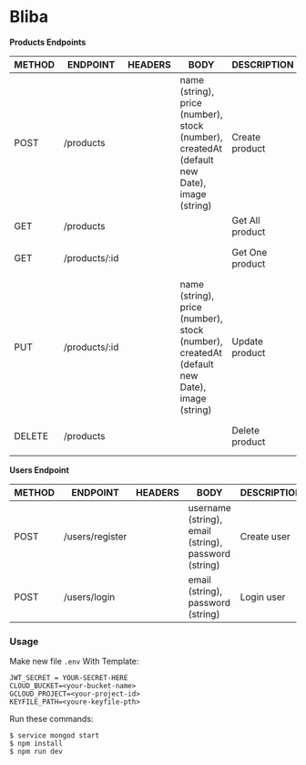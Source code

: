 # Bliba
**Products Endpoints**


| METHOD | ENDPOINT | HEADERS | BODY | DESCRIPTION | SUCCESS | ERROR
|--------|----------|---------|------|------------| -- | -- |
| POST | /products|  | name (string), price (number), stock (number), createdAt (default new Date), image (string) | Create product | return New product Object | return error
| GET | /products |  | | Get All product | return All product | return error
| GET | /products/:id |  | | Get One product | return One product | return error
| PUT | /products/:id |  | name (string), price (number), stock (number), createdAt (default new Date), image (string) | Update product | return Updated product Object | return error
| DELETE | /products |  | | Delete product | return Deleted A product | return error


**Users Endpoint**


| METHOD |  ENDPOINT| HEADERS | BODY | DESCRIPTION | SUCCESS | ERROR
|---------|---------|---------| ---------| --------- | -- | -- |
| POST |  /users/register |  | username (string), email (string),  password (string) | Create user | return User Object | return error
| POST | /users/login |  |email (string), password (string) | Login user | return Token | return error


### Usage
Make new file `.env` With Template:
```
JWT_SECRET = YOUR-SECRET-HERE
CLOUD_BUCKET=<your-bucket-name>
GCLOUD_PROJECT=<your-project-id>
KEYFILE_PATH=<youre-keyfile-pth>
```
Run these commands:
 ```
 $ service mongod start
 $ npm install
 $ npm run dev
 ```